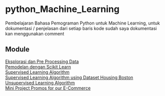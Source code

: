 # python_Machine_Learning

Pembelajaran Bahasa Pemograman Python untuk Machine Learning, untuk dokumentasi / penjelasan dari setiap baris kode sudah saya dokumentasi kan menggunakan comment

## Module

<a href = "https://github.com/renol767/python_Machine_Learning/blob/master/Eksplorasi_dan_Pre-processing_Data.ipynb">Eksplorasi dan Pre Processing Data</a>
<br>
<a href = "https://github.com/renol767/python_Machine_Learning/blob/master/Pemodelan_dengan_Scikit-Learn.ipynb">Pemodelan dengan Scikit Learn</a>
<br>
<a href = "https://github.com/renol767/python_Machine_Learning/blob/master/Supervised_Learning_Algorithm.ipynb">Supervised Learning Algorithm</a>
<br>
<a href = "https://github.com/renol767/python_Machine_Learning/blob/master/Supervised_dataset_housing_boston.ipynb">Supervised Learning Algorithm using Dataset Housing Boston</a>
<br>
<a href = "https://github.com/renol767/python_Machine_Learning/blob/master/Unsupervised_Learning_Algorithm.ipynb">Unsupervised Learning Algorithm</a>
<br>
<a href = "https://github.com/renol767/python_Machine_Learning/blob/master/miniproject_Promos_for_our_e_commerce.ipynb">Mini Project Promos for our E-Commerce</a>

